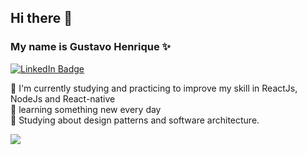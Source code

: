 ## Hi there 👋

### My name is Gustavo Henrique ✨
[![LinkedIn Badge](https://img.shields.io/badge/LinkedIn-Gustavo%20Henrique%20Ribeiro-%232980b9)](https://www.linkedin.com/in/gustavohribeiro)

🔭 I'm currently studying and practicing to improve my skill in ReactJs, NodeJs and React-native<br/>
🚀 learning something new every day<br/>
🌱 Studying about design patterns and software architecture. <br/>

  <img src='https://github-readme-stats.vercel.app/api?username=guribeiro&show_icons=true&theme=omni'>



 <!--
 <img height="180em" src="https://github-readme-stats-eight-theta.vercel.app/api/top-langs/?username=guribeiro&layout=compact&langs_count=8&theme=omni"/>
**Guribeiro/Guribeiro** is a ✨ _special_ ✨ repository because its `README.md` (this file) appears on your GitHub profile.
